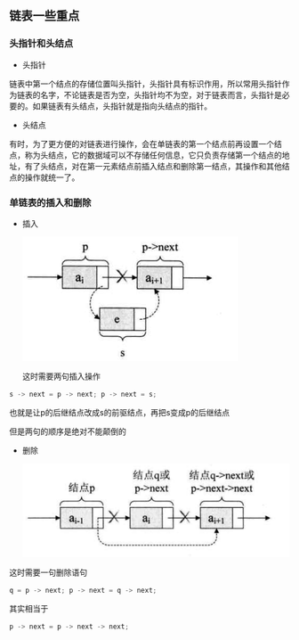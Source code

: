 ## 链表一些重点         


### 头指针和头结点              

* 头指针           

链表中第一个结点的存储位置叫头指针，头指针具有标识作用，所以常用头指针作为链表的名字，不论链表是否为空，头指针均不为空，对于链表而言，头指针是必要的。如果链表有头结点，头指针就是指向头结点的指针。           

* 头结点        

有时，为了更方便的对链表进行操作，会在单链表的第一个结点前再设置一个结点，称为头结点，它的数据域可以不存储任何信息，它只负责存储第一个结点的地址，有了头结点，对在第一元素结点前插入结点和删除第一结点，其操作和其他结点的操作就统一了。       


### 单链表的插入和删除        

* 插入       

  ![插入](../../image/insertanddelelt.png)     


  这时需要两句插入操作      

```c
s -> next = p -> next; p -> next = s;
```      

也就是让p的后继结点改成s的前驱结点，再把s变成p的后继结点        

但是两句的顺序是绝对不能颠倒的         



* 删除      

  ![删除](../../image/delete.png)        


这时需要一句删除语句       

```c
q = p -> next; p -> next = q -> next;
```          

其实相当于       


```c
p -> next = p -> next -> next;
```        
